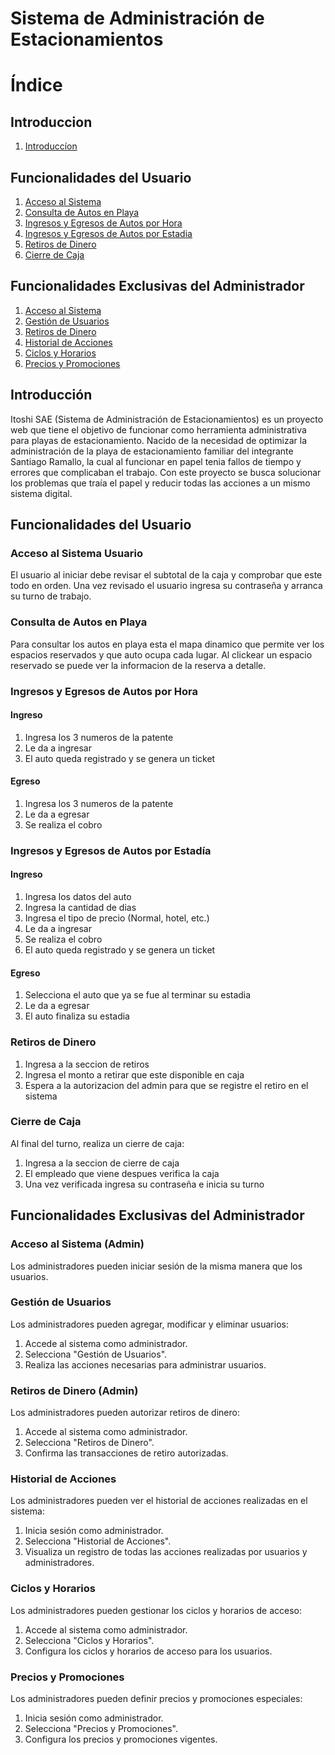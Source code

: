 # Sistema de Administración de Estacionamientos

# Índice

## Introduccion

1. [Introduccíon](#introduccíon)

## Funcionalidades del Usuario

1. [Acceso al Sistema](#acceso-al-sistema-usuario)
2. [Consulta de Autos en Playa](#consulta-de-autos-en-playa)
3. [Ingresos y Egresos de Autos por Hora](#ingresos-y-egresos-de-autos-por-hora)
4. [Ingresos y Egresos de Autos por Estadia](#ingresos-y-egresos-de-autos-por-estadia)
5. [Retiros de Dinero](#retiros-de-dinero)
6. [Cierre de Caja](#cierre-de-caja)

## Funcionalidades Exclusivas del Administrador

1. [Acceso al Sistema](#acceso-al-sistema-admin)
2. [Gestión de Usuarios](#gestión-de-usuarios)
3. [Retiros de Dinero](#retiros-de-dinero)
4. [Historial de Acciones](#historial-de-acciones)
5. [Ciclos y Horarios](#ciclos-y-horarios)
6. [Precios y Promociones](#precios-y-promociones)


## Introducción

Itoshi SAE (Sistema de Administración de Estacionamientos) es un proyecto web que tiene el objetivo de funcionar como herramienta administrativa para playas de estacionamiento.
Nacido de la necesidad de optimizar la administración de la playa de estacionamiento familiar del integrante Santiago Ramallo, la cual al funcionar en papel tenia fallos de tiempo y errores que complicaban el trabajo.
Con este proyecto se busca solucionar los problemas que traía el papel y reducir todas las acciones a un mismo sistema digital.

## Funcionalidades del Usuario

### Acceso al Sistema Usuario

El usuario al iniciar debe revisar el subtotal de la caja y comprobar que este todo en orden. Una vez revisado el usuario ingresa su contraseña y arranca su turno de trabajo.

### Consulta de Autos en Playa

Para consultar los autos en playa esta el mapa dinamico que permite ver los espacios reservados y que auto ocupa cada lugar. Al clickear un espacio reservado se puede ver la informacion de la reserva a detalle.

### Ingresos y Egresos de Autos por Hora

#### Ingreso
  1. Ingresa los 3 numeros de la patente
  2. Le da a ingresar
  3. El auto queda registrado y se genera un ticket
     
#### Egreso
  1. Ingresa los 3 numeros de la patente
  2. Le da a egresar
  3. Se realiza el cobro
     
### Ingresos y Egresos de Autos por Estadía

#### Ingreso
  1. Ingresa los datos del auto
  2. Ingresa la cantidad de dias
  3. Ingresa el tipo de precio (Normal, hotel, etc.)
  4. Le da a ingresar
  5. Se realiza el cobro
  6. El auto queda registrado y se genera un ticket
     
#### Egreso
  1. Selecciona el auto que ya se fue al terminar su estadia
  2. Le da a egresar
  3. El auto finaliza su estadia

### Retiros de Dinero

1. Ingresa a la seccion de retiros
2. Ingresa el monto a retirar que este disponible en caja
3. Espera a la autorizacion del admin para que se registre el retiro en el sistema

### Cierre de Caja

Al final del turno, realiza un cierre de caja:
1. Ingresa a la seccion de cierre de caja
2. El empleado que viene despues verifica la caja
3. Una vez verificada ingresa su contraseña e inicia su turno

## Funcionalidades Exclusivas del Administrador

### Acceso al Sistema (Admin)

Los administradores pueden iniciar sesión de la misma manera que los usuarios.

### Gestión de Usuarios

Los administradores pueden agregar, modificar y eliminar usuarios:
1. Accede al sistema como administrador.
2. Selecciona "Gestión de Usuarios".
3. Realiza las acciones necesarias para administrar usuarios.

### Retiros de Dinero (Admin)

Los administradores pueden autorizar retiros de dinero:
1. Accede al sistema como administrador.
2. Selecciona "Retiros de Dinero".
3. Confirma las transacciones de retiro autorizadas.

### Historial de Acciones

Los administradores pueden ver el historial de acciones realizadas en el sistema:
1. Inicia sesión como administrador.
2. Selecciona "Historial de Acciones".
3. Visualiza un registro de todas las acciones realizadas por usuarios y administradores.

### Ciclos y Horarios

Los administradores pueden gestionar los ciclos y horarios de acceso:
1. Accede al sistema como administrador.
2. Selecciona "Ciclos y Horarios".
3. Configura los ciclos y horarios de acceso para los usuarios.

### Precios y Promociones

Los administradores pueden definir precios y promociones especiales:
1. Inicia sesión como administrador.
2. Selecciona "Precios y Promociones".
3. Configura los precios y promociones vigentes.


